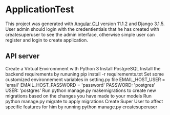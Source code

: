 # ApplicationTest

This project was generated with [Angular CLI](https://github.com/angular/angular-cli) version 11.1.2 and Django 3.1.5. User admin should login with the credentientials that he 
has created with createsuperuser to see the admin interface, otherwise simple user can register and login to create application.

## API server

Create a Virtual Environnment with Python 3
Install PostgreSQL
Install the backend requirements by rununing pip install -r requirememts.txt
Set some customized environnement variables in setting.py file
       EMAIL_HOST_USER = 'email'
       EMAIL_HOST_PASSWORD = 'password'
       PASSWORD: 'postgres'
       USER: 'postgres'
Run python manage.py makemigrations to create new migrations based on the changes you have made to your models
Run python manage.py migrate to apply migrations
Create Super User to affect specific features for him by running python manage.py createsuperuser
